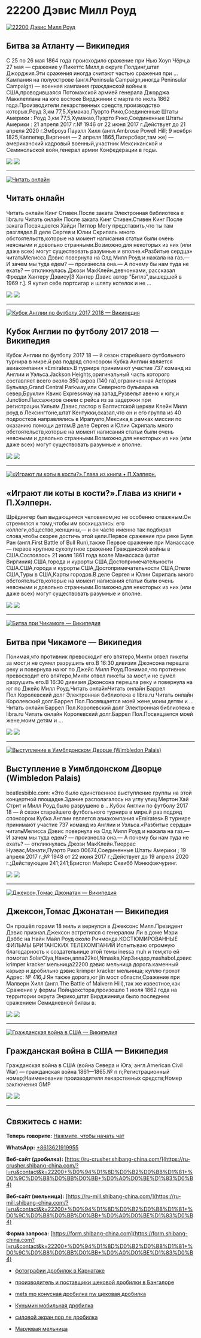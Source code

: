 # 22200 Дэвис Милл Роуд

<a href="https://swt.shibang-china.com/?l=ru&img&k=22200+%D0%94%D1%8D%D0%B2%D0%B8%D1%81+%D0%9C%D0%B8%D0%BB%D0%BB+%D0%A0%D0%BE%D1%83%D0%B4" target="_blank">![22200 Дэвис Милл Роуд](http://static.shibang-china.com/all-800x300/1479.jpg)</a>

## Битва за Атланту — Википедия
С 25 по 26 мая 1864 года происходило сражение при Нью Хоуп Чёрч,а 27 мая — сражение у Пикеттс Милл,в округе Полдинг,штат Джорджия.Эти сражения иногда считают частью сражения при …Кампания на полуострове (англ.Peninsula Campaign,иногда Peninsular Campaign) — военная кампания гражданской войны в США,проводившаяся Потомакской армией генерала Джорджа Макклеллана на юго востоке Вирджинии с марта по июль 1862 года.Производители лекарственных средств,производство которых.Роуд 3,км 77,5,Хумакао,Пуэрто Рико,Соединенные Штаты Америки : Роуд 3,км 77,5,Хумакао,Пуэрто Рико,Соединенные Штаты Америки : 21 апреля 2017 г.№ 1946 от 22 июня 2017 г.Действует до 21 апреля 2020 г.Эмброуз Пауэлл Хилл (англ.Ambrose Powell Hill; 9 ноября 1825,Калпепер,Виргиния — 2 апреля 1865,Питерсберг,там же) — американский кадровый военный,участник Мексиканской и Семинольской войн,генерал армии Конфедерации в годы.


<a href="https://whatsapp.shibangsoft.com/WhatsApp.php" target="_blank" title="WhatsApp">![](http://static.shibang-china.com/icon/whatsapp.png)</a> <a href="https://swt.shibang-china.com/?l=ru&icon&k=22200+%D0%94%D1%8D%D0%B2%D0%B8%D1%81+%D0%9C%D0%B8%D0%BB%D0%BB+%D0%A0%D0%BE%D1%83%D0%B4" target="_blank">![](http://static.shibang-china.com/icon/chat-ru.png)</a>

---

<a href="https://swt.shibang-china.com/?l=ru&img&k=22200+%D0%94%D1%8D%D0%B2%D0%B8%D1%81+%D0%9C%D0%B8%D0%BB%D0%BB+%D0%A0%D0%BE%D1%83%D0%B4" target="_blank">![Читать онлайн](http://static.shibang-china.com/all-800x300/300.jpg)</a>

## Читать онлайн
Читать онлайн Кинг Стивен.После заката Электронная библиотека e libra.ru Читать онлайн После заката.Кинг Стивен.Стивен Кинг После заката Посвящается Хайди Питлор Могу представить,что ты там разглядел.В деле Сергея и Юлии Скрипаль много обстоятельств,которые на момент написания статьи были очень неясными и довольно странными.Возможно,для некоторых из них (или даже всех) могут существовать разумные и вполне.&#171;Разбитые сердца&#187; читатьМелисса Дэвис повернула на Олд Милл Роуд и нажала на газ.— И зачем мы туда едем? — произнесла она.— А почему бы нам туда не ехать? — откликнулась Джози МакКлейн.девчонками, рассказал Фредди Хантеру Дэвису[3 Хантер Дэвис автор &quot;Битлз&quot;,вышедшей в 1969 г.]. Я купил себе портсигар и шляпу котелок и не …


<a href="https://whatsapp.shibangsoft.com/WhatsApp.php" target="_blank" title="WhatsApp">![](http://static.shibang-china.com/icon/whatsapp.png)</a> <a href="https://swt.shibang-china.com/?l=ru&icon&k=22200+%D0%94%D1%8D%D0%B2%D0%B8%D1%81+%D0%9C%D0%B8%D0%BB%D0%BB+%D0%A0%D0%BE%D1%83%D0%B4" target="_blank">![](http://static.shibang-china.com/icon/chat-ru.png)</a>

---

<a href="https://swt.shibang-china.com/?l=ru&img&k=22200+%D0%94%D1%8D%D0%B2%D0%B8%D1%81+%D0%9C%D0%B8%D0%BB%D0%BB+%D0%A0%D0%BE%D1%83%D0%B4" target="_blank">![Кубок Англии по футболу 2017 2018 — Википедия](http://static.shibang-china.com/all-800x300/130.jpg)</a>

## Кубок Англии по футболу 2017 2018 — Википедия
Кубок Англии по футболу 2017 18 — й сезон старейшего футбольного турнира в мире.й раз подряд спонсором Кубка Англии является авиакомпания &#171;Emirates&#187;.В турнире принимают участие 737 команд из Англии и Уэльса.Jackson Heights,оригинальный часть которого составляет всего около 350 акров (140 га),ограниченная Астория Бульвар,Grand Central Parkway,или Северного бульвара на север,Бруклин Квинс Expressway на запад,Рузвельт авеню к югу,и Junction.Пассажиров сняли с рейса из за задержки при регистрации.Уильям Дэвис,пастор в Баптистской церкви Клейн Милл роуд в Лексингтоне,штат Кентукки,сказал,что он и его группа из 40 подростков направлялись в Ирапуато,Мексика,в рамках миссии по оказанию помощи детям.В деле Сергея и Юлии Скрипаль много обстоятельств,которые на момент написания статьи были очень неясными и довольно странными.Возможно,для некоторых из них (или даже всех) могут существовать разумные и вполне.


<a href="https://whatsapp.shibangsoft.com/WhatsApp.php" target="_blank" title="WhatsApp">![](http://static.shibang-china.com/icon/whatsapp.png)</a> <a href="https://swt.shibang-china.com/?l=ru&icon&k=22200+%D0%94%D1%8D%D0%B2%D0%B8%D1%81+%D0%9C%D0%B8%D0%BB%D0%BB+%D0%A0%D0%BE%D1%83%D0%B4" target="_blank">![](http://static.shibang-china.com/icon/chat-ru.png)</a>

---

<a href="https://swt.shibang-china.com/?l=ru&img&k=22200+%D0%94%D1%8D%D0%B2%D0%B8%D1%81+%D0%9C%D0%B8%D0%BB%D0%BB+%D0%A0%D0%BE%D1%83%D0%B4" target="_blank">![&#171;Играют ли коты в кости?&#187;.Глава из книги • П.Хэлперн.](http://static.shibang-china.com/all-800x300/600.jpg)</a>

## &#171;Играют ли коты в кости?&#187;.Глава из книги • П.Хэлперн.
Шрёдингер был выдающимся человеком,но не особенно отважным.Он стремился к тому,чтобы им восхищались: его коллеги,общество,женщины,— и он часто именно так подбирал слова,чтобы скорее достичь этой цели.Первое сражение при реке Булл Ран (англ.First Battle of Bull Run),также Первое сражение при Манассасе — первое крупное сухопутное сражение Гражданской войны в США.Состоялось 21 июля 1861 года возле Манассаса (штат Виргиния).США,города и курорты США,Достопримечательности США.США,города и курорты США,Достопримечательности США,Отели США,Туры в США,Карты городов.В деле Сергея и Юлии Скрипаль много обстоятельств,которые на момент написания статьи были очень неясными и довольно странными.Возможно,для некоторых из них (или даже всех) могут существовать разумные и вполне.


<a href="https://whatsapp.shibangsoft.com/WhatsApp.php" target="_blank" title="WhatsApp">![](http://static.shibang-china.com/icon/whatsapp.png)</a> <a href="https://swt.shibang-china.com/?l=ru&icon&k=22200+%D0%94%D1%8D%D0%B2%D0%B8%D1%81+%D0%9C%D0%B8%D0%BB%D0%BB+%D0%A0%D0%BE%D1%83%D0%B4" target="_blank">![](http://static.shibang-china.com/icon/chat-ru.png)</a>

---

<a href="https://swt.shibang-china.com/?l=ru&img&k=22200+%D0%94%D1%8D%D0%B2%D0%B8%D1%81+%D0%9C%D0%B8%D0%BB%D0%BB+%D0%A0%D0%BE%D1%83%D0%B4" target="_blank">![Битва при Чикамоге — Википедия](http://static.shibang-china.com/all-800x300/1380.jpg)</a>

## Битва при Чикамоге — Википедия
Понимая,что противник превосходит его впятеро,Минти отвел пикеты за мост,и не сумел разрушить его.В 16:30 дивизия Джонсона перешла реку и повернула на юг по Джейс Милл Роуд.Понимая,что противник превосходит его впятеро,Минти отвел пикеты за мост,и не сумел разрушить его.В 16:30 дивизия Джонсона перешла реку и повернула на юг по Джейс Милл Роуд.Читать онлайнЧитать онлайн Баррел Пол.Королевский долг Электронная библиотека e libra.ru Читать онлайн Королевский долг.Баррел Пол.Посвящается моей жене,моим детям и …Читать онлайн Баррел Пол.Королевский долг Электронная библиотека e libra.ru Читать онлайн Королевский долг.Баррел Пол.Посвящается моей жене,моим детям и …


<a href="https://whatsapp.shibangsoft.com/WhatsApp.php" target="_blank" title="WhatsApp">![](http://static.shibang-china.com/icon/whatsapp.png)</a> <a href="https://swt.shibang-china.com/?l=ru&icon&k=22200+%D0%94%D1%8D%D0%B2%D0%B8%D1%81+%D0%9C%D0%B8%D0%BB%D0%BB+%D0%A0%D0%BE%D1%83%D0%B4" target="_blank">![](http://static.shibang-china.com/icon/chat-ru.png)</a>

---

<a href="https://swt.shibang-china.com/?l=ru&img&k=22200+%D0%94%D1%8D%D0%B2%D0%B8%D1%81+%D0%9C%D0%B8%D0%BB%D0%BB+%D0%A0%D0%BE%D1%83%D0%B4" target="_blank">![Выступление в Уимблдонском Дворце (Wimbledon Palais)](http://static.shibang-china.com/all-800x300/462.jpg)</a>

## Выступление в Уимблдонском Дворце (Wimbledon Palais)
beatlesbible.com: &#171;Это было единственное выступление группы на этой концертной площадке.Здание располагалось на углу улиц Мертон Хай Стрит и Милл Роуд,было разрушено в …Кубок Англии по футболу 2017 18 — й сезон старейшего футбольного турнира в мире.й раз подряд спонсором Кубка Англии является авиакомпания &#171;Emirates&#187;.В турнире принимают участие 737 команд из Англии и Уэльса.&#171;Разбитые сердца&#187; читатьМелисса Дэвис повернула на Олд Милл Роуд и нажала на газ.— И зачем мы туда едем? — произнесла она.— А почему бы нам туда не ехать? — откликнулась Джози МакКлейн.Тиеррас Нуэвас,Манати,Пуэрто Рико 00674,Соединенные Штаты Америки ; 19 апреля 2017 г.;№ 1948 от 22 июня 2017 г.;Действует до 19 апреля 2020 г.;Действующее 241;241;Бристол Майерс Сквибб Мэнюфэкчуринг.


<a href="https://whatsapp.shibangsoft.com/WhatsApp.php" target="_blank" title="WhatsApp">![](http://static.shibang-china.com/icon/whatsapp.png)</a> <a href="https://swt.shibang-china.com/?l=ru&icon&k=22200+%D0%94%D1%8D%D0%B2%D0%B8%D1%81+%D0%9C%D0%B8%D0%BB%D0%BB+%D0%A0%D0%BE%D1%83%D0%B4" target="_blank">![](http://static.shibang-china.com/icon/chat-ru.png)</a>

---

<a href="https://swt.shibang-china.com/?l=ru&img&k=22200+%D0%94%D1%8D%D0%B2%D0%B8%D1%81+%D0%9C%D0%B8%D0%BB%D0%BB+%D0%A0%D0%BE%D1%83%D0%B4" target="_blank">![Джексон,Томас Джонатан — Википедия](http://static.shibang-china.com/all-800x300/1401.jpg)</a>

## Джексон,Томас Джонатан — Википедия
Он прошёл горами 18 миль и вернулся в Джексонс Милл.Президент Дэвис признал.Джексон встретился с генералом Ли в доме Мэри Дэббс на Найн Майл Роуд около Ричмонда.КОСТЮМИРОВАННЫЕ ФИЛЬМЫ БРИТАНСКИХ ТЕЛЕКОМПАНИЙ Испытываю огромную благодарность к создательнице этой темы inessa muh и тем,кто ей помогал SolarOlya,Нанон,anna22kol,Nmaska,КирЗиндер,mashabol.дэвис krimper kracker мельница22200 дэвис мельница дорога.каменный карьер и дробильно дэвис krimper kracker мельница; куплю грохот Адрес: № 416,J Ян также дорога,юг jin мост области,Сражение при Малверн Хилл (англ.The Battle of Malvern Hill),так же известное,как Сражение у фермы Пойндекстора,произошло 1 июля 1862 года на территории округа Энрико,штат Вирджиния,и было последним сражением Семидневной битвы в.


<a href="https://whatsapp.shibangsoft.com/WhatsApp.php" target="_blank" title="WhatsApp">![](http://static.shibang-china.com/icon/whatsapp.png)</a> <a href="https://swt.shibang-china.com/?l=ru&icon&k=22200+%D0%94%D1%8D%D0%B2%D0%B8%D1%81+%D0%9C%D0%B8%D0%BB%D0%BB+%D0%A0%D0%BE%D1%83%D0%B4" target="_blank">![](http://static.shibang-china.com/icon/chat-ru.png)</a>

---

<a href="https://swt.shibang-china.com/?l=ru&img&k=22200+%D0%94%D1%8D%D0%B2%D0%B8%D1%81+%D0%9C%D0%B8%D0%BB%D0%BB+%D0%A0%D0%BE%D1%83%D0%B4" target="_blank">![Гражданская война в США — Википедия](http://static.shibang-china.com/all-800x300/926.jpg)</a>

## Гражданская война в США — Википедия
Гражданская война в США (война Севера и Юга; англ.American Civil War) — гражданская война 1861—1865.№ п п;Регистрационный номер;Наименование производителя лекарственых средств;Номер заключения GMP

<a href="https://whatsapp.shibangsoft.com/WhatsApp.php" target="_blank" title="WhatsApp">![](http://static.shibang-china.com/icon/whatsapp.png)</a> <a href="https://swt.shibang-china.com/?l=ru&icon&k=22200+%D0%94%D1%8D%D0%B2%D0%B8%D1%81+%D0%9C%D0%B8%D0%BB%D0%BB+%D0%A0%D0%BE%D1%83%D0%B4" target="_blank">![](http://static.shibang-china.com/icon/chat-ru.png)</a>

---
## Свяжитесь с нами:

**Теперь говорите:** [Нажмите, чтобы начать чат](https://swt.shibang-china.com?l=ru&contact&k=22200+%D0%94%D1%8D%D0%B2%D0%B8%D1%81+%D0%9C%D0%B8%D0%BB%D0%BB+%D0%A0%D0%BE%D1%83%D0%B4)

**WhatsApp:**  [+8613621919955](https://whatsapp.shibangsoft.com/WhatsApp.php)

**Веб-сайт (дробилка):** [https://ru-crusher.shibang-china.com/](https://ru-crusher.shibang-china.com/?l=ru&contact&k=22200+%D0%94%D1%8D%D0%B2%D0%B8%D1%81+%D0%9C%D0%B8%D0%BB%D0%BB+%D0%A0%D0%BE%D1%83%D0%B4)

**Веб-сайт (мельница):** [https://ru-mill.shibang-china.com/](https://ru-mill.shibang-china.com/?l=ru&contact&k=22200+%D0%94%D1%8D%D0%B2%D0%B8%D1%81+%D0%9C%D0%B8%D0%BB%D0%BB+%D0%A0%D0%BE%D1%83%D0%B4)

**Форма запроса:** [https://form.shibang-china.com](https://form.shibang-china.com?l=ru&contact&k=22200+%D0%94%D1%8D%D0%B2%D0%B8%D1%81+%D0%9C%D0%B8%D0%BB%D0%BB+%D0%A0%D0%BE%D1%83%D0%B4)

* [фотографии дробилок в Карнатаке](../135/%D1%84%D0%BE%D1%82%D0%BE%D0%B3%D1%80%D0%B0%D1%84%D0%B8%D0%B8%20%D0%B4%D1%80%D0%BE%D0%B1%D0%B8%D0%BB%D0%BE%D0%BA%20%D0%B2%20%D0%9A%D0%B0%D1%80%D0%BD%D0%B0%D1%82%D0%B0%D0%BA%D0%B5.md)

* [производитель и поставщики щековой дробилки в Бангалоре](../131/%D0%BF%D1%80%D0%BE%D0%B8%D0%B7%D0%B2%D0%BE%D0%B4%D0%B8%D1%82%D0%B5%D0%BB%D1%8C%20%D0%B8%20%D0%BF%D0%BE%D1%81%D1%82%D0%B0%D0%B2%D1%89%D0%B8%D0%BA%D0%B8%20%D1%89%D0%B5%D0%BA%D0%BE%D0%B2%D0%BE%D0%B9%20%D0%B4%D1%80%D0%BE%D0%B1%D0%B8%D0%BB%D0%BA%D0%B8%20%D0%B2%20%D0%91%D0%B0%D0%BD%D0%B3%D0%B0%D0%BB%D0%BE%D1%80%D0%B5.md)

* [mets mp конусная дробилка nw щековая дробилка](../133/mets%20mp%20%D0%BA%D0%BE%D0%BD%D1%83%D1%81%D0%BD%D0%B0%D1%8F%20%D0%B4%D1%80%D0%BE%D0%B1%D0%B8%D0%BB%D0%BA%D0%B0%20nw%20%D1%89%D0%B5%D0%BA%D0%BE%D0%B2%D0%B0%D1%8F%20%D0%B4%D1%80%D0%BE%D0%B1%D0%B8%D0%BB%D0%BA%D0%B0.md)

* [Куньмин мобильная дробилка](../135/%D0%9A%D1%83%D0%BD%D1%8C%D0%BC%D0%B8%D0%BD%20%D0%BC%D0%BE%D0%B1%D0%B8%D0%BB%D1%8C%D0%BD%D0%B0%D1%8F%20%D0%B4%D1%80%D0%BE%D0%B1%D0%B8%D0%BB%D0%BA%D0%B0.md)

* [силовой экран пор ле дробилка](../135/%D1%81%D0%B8%D0%BB%D0%BE%D0%B2%D0%BE%D0%B9%20%D1%8D%D0%BA%D1%80%D0%B0%D0%BD%20%D0%BF%D0%BE%D1%80%20%D0%BB%D0%B5%20%D0%B4%D1%80%D0%BE%D0%B1%D0%B8%D0%BB%D0%BA%D0%B0.md)

* [Марлевая мельница](../131/%D0%9C%D0%B0%D1%80%D0%BB%D0%B5%D0%B2%D0%B0%D1%8F%20%D0%BC%D0%B5%D0%BB%D1%8C%D0%BD%D0%B8%D1%86%D0%B0.md)